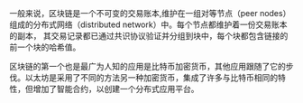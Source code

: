 一般来说，区块链是一个不可变的交易账本,维护在一组对等节点（peer nodes）组成的分布式网络（distributed network）中。每个节点都维护着一份交易账本的副本， 其交易记录都已通过共识协议验证并分组到块中，每个块都包含链接的前一个块的哈希值。

区块链的第一个也是最广为人知的应用是比特币加密货币，其他应用跟随了它的步伐。以太坊是采用了不同的方法另一种加密货币，集成了许多与比特币相同的特性，但增加了智能合约，以创建一个分布式应用平台。